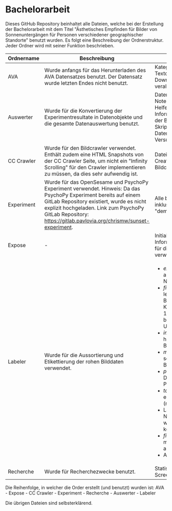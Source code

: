 # Bachelorarbeit

Dieses GitHub Repository beinhaltet alle Dateien, welche bei der Erstellung der Bachelorarbeit mit dem Titel "Ästhetisches Empfinden für Bilder von Sonnenuntergängen für Personen verschiedener geographischer Standorte" benutzt wurden. Es folgt eine Beschreibung der Ordnerstruktur. Jeder Ordner wird mit seiner Funktion beschrieben.

|Ordnername| Beschreibung| Inhalt|
|--|--|--|
| AVA | Wurde anfangs für das Herunterladen des AVA Datensatzes benutzt. Der Datensatz wurde letzten Endes nicht benutzt. | Kategorie-Detail Textdateien, abgeänderte Download-Skripte eines veralteten Crawlers |
|Auswerter|Wurde für die Konvertierung der Experimentresultate in Datenobjekte und die gesamte Datenauswertung benutzt.| Datenauswerter Jupyter Notebook, Python Helferskript, Abbildungen, Informations-CSV-Datei der Bilder, R Auswerter Skript für die 4. Hypothese, Daten der Versuchspersonen|
|CC Crawler|Wurde für den Bildcrawler verwendet. Enthält zudem eine HTML Snapshots von der CC Crawler Seite, um nicht ein "Infinity Scrolling" für den Crawler implementieren zu müssen, da dies sehr aufwendig ist.|Dateien des CreativeCommons.org Bildcrawlers|
|Experiment|Wurde für das OpenSesame und PsychoPy Experiment verwendet. Hinweis: Da das PsychoPy Experiment bereits auf einem GitLab Repository existiert, wurde es nicht explizit hochgeladen. Link zum PsychoPy GitLab Repository: https://gitlab.pavlovia.org/chrismw/sunset-experiment.|Alle benötigten Datein, inklusive des PsycoPy "demographics" Projektes |
|Expose|-|Initiales Exposé und Idealo Informationsdatei (welche für die ursprüngliche Idee verwendet wurde)|
|Labeler|Wurde für die Aussortierung und Etikettierung der rohen Bilddaten verwendet.|<ul><li>*extra_images* - Bilder aus der letzten Nachbeschaffung</li><li>*final_images* - die letztendliche Bildauswahl nach Kategorie geordnet (die 10 ausgewählten Bilder befinden sich im Unterordner ***merge***)</li><li>*images* - alle heruntergeladenen Bilder</li><li>*my_images* - alle initial selbst-hinzugefügten Bilder</li><li>*phototagger_v1_en* - Das Phototagger Programm</li><li>*taggedImages* - die erste Aussortierung (nach Benutzungsgrad)</li><li>Labeler Jupyter Notebook (hiermit wurde alles konsolidiert)</li><li>*firstSortOut.txt* - Datei mit Benutzungsgraden aller Bilder</li><li>Abbildungen/Statistiken</li></ul>|
|Recherche|Wurde für Recherchezwecke benutzt.|Statistiken, Papers und Screenshots.|

Die Reihenfolge, in welcher die Order erstellt (und benutzt) wurden ist:
AVA - Expose - CC Crawler - Experiment - Recherche - Auswerter - Labeler

Die übrigen Dateien sind selbsterklärend.
